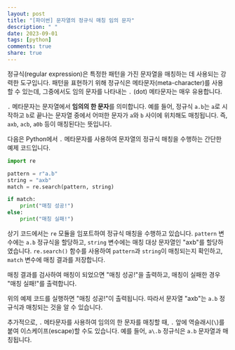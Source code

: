 ```yaml
---
layout: post
title: "[파이썬] 문자열의 정규식 매칭 임의 문자"
description: " "
date: 2023-09-01
tags: [python]
comments: true
share: true
---
```


정규식(regular expression)은 특정한 패턴을 가진 문자열을 매칭하는 데 사용되는 강력한 도구입니다. 패턴을 표현하기 위해 정규식은 메타문자(meta-character)를 사용할 수 있는데, 그중에서도 임의 문자를 나타내는 `.` (dot) 메타문자는 매우 유용합니다.

`.` 메타문자는 문자열에서 **임의의 한 문자**를 의미합니다. 예를 들어, 정규식 `a.b`는 `a`로 시작하고 `b`로 끝나는 문자열 중에서 어떠한 문자가 `a`와 `b` 사이에 위치해도 매칭됩니다. 즉, `axb`, `acb`, `a0b` 등이 매칭된다는 뜻입니다.

다음은 Python에서 `.` 메타문자를 사용하여 문자열의 정규식 매칭을 수행하는 간단한 예제 코드입니다.

```python
import re

pattern = r"a.b"
string = "axb"
match = re.search(pattern, string)

if match:
    print("매칭 성공!")
else:
    print("매칭 실패!")
```

상기 코드에서는 `re` 모듈을 임포트하여 정규식 매칭을 수행하고 있습니다. `pattern` 변수에는 `a.b` 정규식을 할당하고, `string` 변수에는 매칭 대상 문자열인 "axb"를 할당하였습니다. `re.search()` 함수를 사용하여 `pattern`과 `string`이 매칭되는지 확인하고, `match` 변수에 매칭 결과를 저장합니다.

매칭 결과를 검사하여 매칭이 되었으면 "매칭 성공!"을 출력하고, 매칭이 실패한 경우 "매칭 실패!"를 출력합니다.

위의 예제 코드를 실행하면 "매칭 성공!"이 출력됩니다. 따라서 문자열 "axb"는 `a.b` 정규식과 매칭되는 것을 알 수 있습니다.

추가적으로, `.` 메타문자를 사용하여 임의의 한 문자를 매칭할 때, `.` 앞에 역슬래시(`\`)를 붙여 이스케이프(escape)할 수도 있습니다. 예를 들어, `a\.b` 정규식은 `a.b` 문자열과 매칭됩니다.